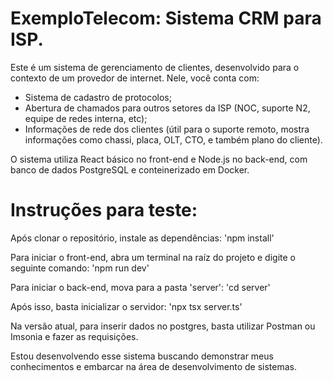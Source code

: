 # ExemploTelecom: Sistema CRM para ISP.

Este é um sistema de gerenciamento de clientes, desenvolvido para o contexto de um provedor de internet.
Nele, você conta com:
- Sistema de cadastro de protocolos;
- Abertura de chamados para outros setores da ISP (NOC, suporte N2, equipe de redes interna, etc);
- Informações de rede dos clientes (útil para o suporte remoto, mostra informações como chassi, placa, OLT, CTO, e também plano do cliente).

O sistema utiliza React básico no front-end e Node.js no back-end, com banco de dados PostgreSQL e conteinerizado em Docker.

# Instruções para teste:

Após clonar o repositório, instale as dependências:
'npm install'

Para iniciar o front-end, abra um terminal na raíz do projeto e digite o seguinte comando:
'npm run dev'

Para iniciar o back-end, mova para a pasta 'server':
'cd server'

Após isso, basta inicializar o servidor:
'npx tsx server.ts'

Na versão atual, para inserir dados no postgres, basta utilizar Postman ou Imsonia e fazer as requisições.

Estou desenvolvendo esse sistema buscando demonstrar meus conhecimentos e embarcar na área de desenvolvimento de sistemas.

